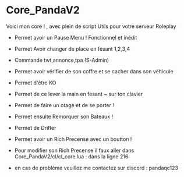 # Core_PandaV2
Voici mon core ! , avec plein de script Utils pour votre serveur Roleplay

- Permet avoir un Pause Menu ! Fonctionnel et inédit 
- Permet Avoir changer de place en fesant 1,2,3,4
- Commande twt,annonce,tpa (S-Admin)
- Permet avoir vérifier de son coffre et se cacher dans son véhicule 
- Permet d'être KO
- Permet de ce lever la main en fesant ~ sur ton clavier
- Permet de faire un otage et de se porter !
- Permet ensuite Remorquer son Bateaux !
- Permet de Drifter

- Permet avoir un Rich Precense avec un boutton ! 
- Pour modifier son Rich Precense il faux aller dans Core_PandaV2/cl/cl_core.lua : dans la ligne 216
- en cas de problème veuillez me contactez sur discord : pandaqc123
